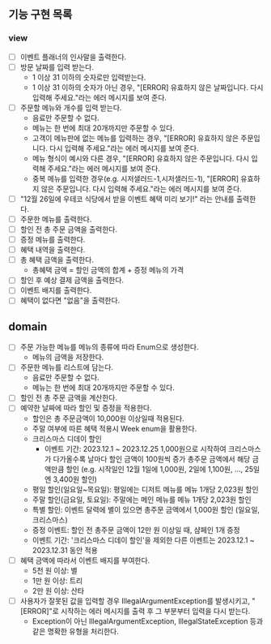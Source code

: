 ## 기능 구현 목록

### view

- [ ] 이벤트 플래너의 인사말을 출력한다.
- [ ] 방문 날짜를 입력 받는다.
    - 1 이상 31 이하의 숫자로만 입력받는다.
    - 1 이상 31 이하의 숫자가 아닌 경우, "[ERROR] 유효하지 않은 날짜입니다. 다시 입력해 주세요."라는 에러 메시지를 보여 준다.
- [ ] 주문할 메뉴와 개수를 입력 받는다.
    - 음료만 주문할 수 없다.
    - 메뉴는 한 번에 최대 20개까지만 주문할 수 있다.
    - 고객이 메뉴판에 없는 메뉴를 입력하는 경우, "[ERROR] 유효하지 않은 주문입니다. 다시 입력해 주세요."라는 에러 메시지를 보여 준다.
    - 메뉴 형식이 예시와 다른 경우, "[ERROR] 유효하지 않은 주문입니다. 다시 입력해 주세요."라는 에러 메시지를 보여 준다.
    - 중복 메뉴를 입력한 경우(e.g. 시저샐러드-1,시저샐러드-1), "[ERROR] 유효하지 않은 주문입니다. 다시 입력해 주세요."라는 에러 메시지를 보여 준다.
- [ ] "12월 26일에 우테코 식당에서 받을 이벤트 혜택 미리 보기!" 라는 안내를 출력한다.
- [ ] 주문한 메뉴를 출력한다.
- [ ] 할인 전 총 주문 금액을 출력한다.
- [ ] 증정 메뉴를 출력한다.
- [ ] 혜택 내역을 출력한다.
- [ ] 총 혜택 금액을 출력한다.
    - 총혜택 금액 = 할인 금액의 합계 + 증정 메뉴의 가격
- [ ] 할인 후 예상 결제 금액을 출력한다.
- [ ] 이벤트 배지를 출력한다.
- [ ] 혜택이 없다면 "없음"을 출력한다.

## domain

- [ ] 주문 가능한 메뉴를 메뉴의 종류에 따라 Enum으로 생성한다.
    - 메뉴의 금액을 저장한다.
- [ ] 주문한 메뉴를 리스트에 담는다.
    - 음료만 주문할 수 없다.
    - 메뉴는 한 번에 최대 20개까지만 주문할 수 있다.
- [ ] 할인 전 총 주문 금액을 계산한다.
- [ ] 예약한 날짜에 따라 할인 및 증정을 적용한다.
    - 할인은 총 주문금액이 10,000원 이상일때 적용된다.
    - 주말 여부에 따른 혜택 적용시 Week enum을 활용한다.
    - 크리스마스 디데이 할인
        - 이벤트 기간: 2023.12.1 ~ 2023.12.25
          1,000원으로 시작하여 크리스마스가 다가올수록 날마다 할인 금액이 100원씩 증가
          총주문 금액에서 해당 금액만큼 할인
          (e.g. 시작일인 12월 1일에 1,000원, 2일에 1,100원, ..., 25일엔 3,400원 할인)
    - 평일 할인(일요일~목요일): 평일에는 디저트 메뉴를 메뉴 1개당 2,023원 할인
    - 주말 할인(금요일, 토요일): 주말에는 메인 메뉴를 메뉴 1개당 2,023원 할인
    - 특별 할인: 이벤트 달력에 별이 있으면 총주문 금액에서 1,000원 할인 (일요일, 크리스마스)
    - 증정 이벤트: 할인 전 총주문 금액이 12만 원 이상일 때, 샴페인 1개 증정
    - 이벤트 기간: '크리스마스 디데이 할인'을 제외한 다른 이벤트는 2023.12.1 ~ 2023.12.31 동안 적용
- [ ] 혜택 금액에 따라서 이벤트 배지를 부여한다.
    - 5천 원 이상: 별
    - 1만 원 이상: 트리
    - 2만 원 이상: 산타
- [ ] 사용자가 잘못된 값을 입력할 경우 IllegalArgumentException를 발생시키고, "[ERROR]"로 시작하는 에러 메시지를 출력 후 그 부분부터 입력을 다시 받는다.
    - Exception이 아닌 IllegalArgumentException, IllegalStateException 등과 같은 명확한 유형을 처리한다.
 
